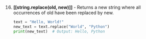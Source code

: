 16. **[[string.replace(old, new)]]** - Returns a new string where all occurrences of old have been replaced by new.
    ```python
    text = "Hello, World!"
    new_text = text.replace("World", "Python")
    print(new_text)  # Output: Hello, Python
	```